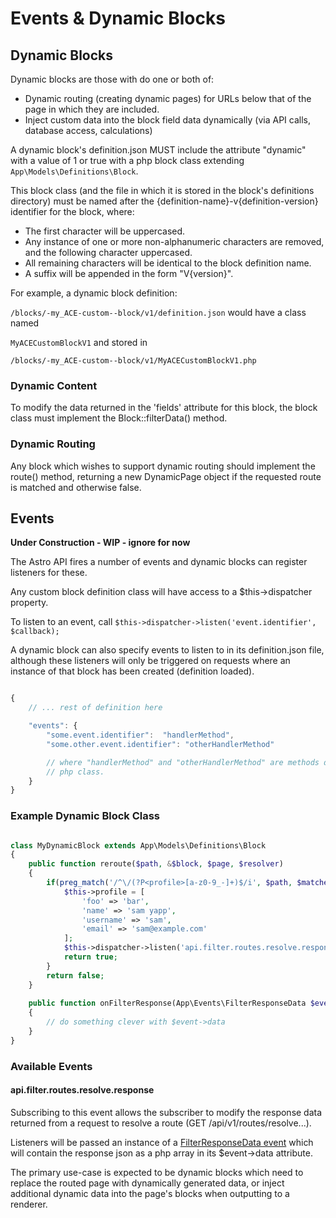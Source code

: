# Events & Dynamic Blocks #

## Dynamic Blocks ##

Dynamic blocks are those with do one or both of:
 * Dynamic routing (creating dynamic pages) for URLs below that of the page in which they are included.
 * Inject custom data into the block field data dynamically (via API calls, database access, calculations)
 
A dynamic block's definition.json MUST include the attribute "dynamic" with a value of 1 or true
with a php block class extending ```App\Models\Definitions\Block```.

This block class (and the file in which it is stored in the block's definitions directory) must be
named after the {definition-name}-v{definition-version} identifier for the block, where:
 * The first character will be uppercased.
 * Any instance of one or more non-alphanumeric characters are removed, and the following character
   uppercased.
 * All remaining characters will be identical to the block definition name.
 * A suffix will be appended in the form "V{version}".
 
For example, a dynamic block definition:
 
 ```/blocks/-my_ACE-custom--block/v1/definition.json``` would have a class
named 

```MyACECustomBlockV1``` and stored in 

```/blocks/-my_ACE-custom--block/v1/MyACECustomBlockV1.php```
   

### Dynamic Content ###

To modify the data returned in the 'fields' attribute for this block, the block class must implement the
Block::filterData() method.

### Dynamic Routing ###

Any block which wishes to support dynamic routing should implement the route() method,
returning a new DynamicPage object if the requested route is matched and otherwise false.


## Events ##

__Under Construction - WIP - ignore for now__

The Astro API fires a number of events and dynamic blocks can register listeners for these.

Any custom block definition class will have access to a $this->dispatcher property.

To listen to an event, call ```$this->dispatcher->listen('event.identifier', $callback);```

A dynamic block can also specify events to listen to in its definition.json file, although these listeners
will only be triggered on requests where an instance of that block has been created (definition loaded).

```javascript

{
	// ... rest of definition here

	"events": {
		"some.event.identifier":  "handlerMethod", 
		"some.other.event.identifier": "otherHandlerMethod"

		// where "handlerMethod" and "otherHandlerMethod" are methods defined in the block's
		// php class.
	}
}

```

### Example Dynamic Block Class ###

```php

class MyDynamicBlock extends App\Models\Definitions\Block
{
	public function reroute($path, &$block, $page, $resolver)
	{
		if(preg_match('/^\/(?P<profile>[a-z0-9_-]+)$/i', $path, $matches)) {
			$this->profile = [
				'foo' => 'bar',
				'name' => 'sam yapp',
				'username' => 'sam',
				'email' => 'sam@example.com'
			];
			$this->dispatcher->listen('api.filter.routes.resolve.response', [$this, 'onFilterResponseData']);
			return true;
		}
		return false;
	}
	
	public function onFilterResponse(App\Events\FilterResponseData $event)
	{
		// do something clever with $event->data 
	}
}

```

### Available Events ###

#### api.filter.routes.resolve.response ####

Subscribing to this event allows the subscriber to modify the response data returned from 
a request to resolve a route (GET /api/v1/routes/resolve...).

Listeners will be passed an instance of a [FilterResponseData event](app/Events/FilterResponseData.php)
which will contain the response json as a php array in its $event->data attribute.

The primary use-case is expected to be dynamic blocks which need to replace the
routed page with dynamically generated data, or inject additional dynamic data into the page's
blocks when outputting to a renderer.

